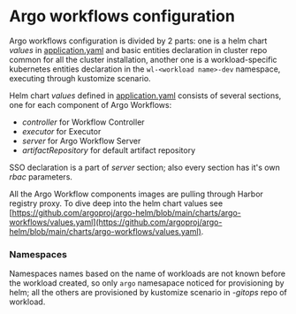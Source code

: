 # Argo workflows configuration

Argo workflows configuration is divided by 2 parts: one is a helm chart _values_ in
[application.yaml](https://github.com/CloudGeometry/cg-devx-core/blob/main/platform/gitops-pipelines/delivery/clusters/cc-cluster/core-services/components/argo-workflows/application.yaml)
and
basic entities declaration in cluster repo common for all the cluster installation, another one is a
workload-specific kubernetes entities declaration in the `wl-<workload name>-dev`
namespace, executing through kustomize scenario.

Helm chart _values_ defined in
[application.yaml](https://github.com/CloudGeometry/cg-devx-core/blob/main/platform/gitops-pipelines/delivery/clusters/cc-cluster/core-services/components/argo-workflows/application.yaml)
consists of several sections, one for each component of Argo Workflows:

- _controller_ for Workflow Controller
- _executor_ for Executor
- _server_ for Argo Workflow Server
- _artifactRepository_ for default artifact repository

SSO declaration is a part of _server_ section; also every section has it's own
_rbac_ parameters.

All the Argo Workflow components images are pulling through Harbor registry
proxy. To dive deep into the helm chart values see
[https://github.com/argoproj/argo-helm/blob/main/charts/argo-workflows/values.yaml](https://github.com/argoproj/argo-helm/blob/main/charts/argo-workflows/values.yaml).

### Namespaces

Namespaces names based on the name of workloads are not known before the workload created, so only `argo` namesapace
noticed for provisioning by helm; all the others are provisioned by kustomize scenario in _-gitops_ repo of workload.
